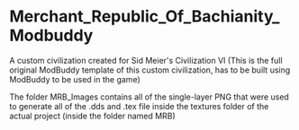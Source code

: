 # Merchant_Republic_Of_Bachianity_Modbuddy
A custom civilization created for Sid Meier's Civilization VI (This is the full original ModBuddy template of this custom civilization, has to be built using ModBuddy to be used in the game)

The folder MRB_Images contains all of the single-layer PNG that were used to generate all of the .dds and .tex file inside the textures folder of the actual project (inside the folder named MRB)

